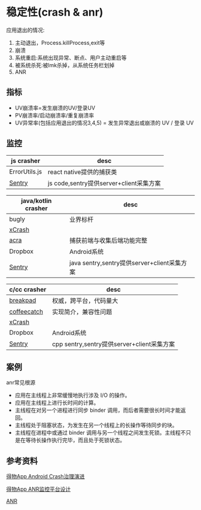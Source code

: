 # 稳定性(crash & anr)
应用退出的情况:
1. 主动退出，Process.killProcess,exit等
2. 崩溃
3. 系统重启:系统出现异常、断点、用户主动重启等
4. 被系统杀死:被lmk杀掉，从系统任务栏划掉
5. ANR

## 指标
- UV崩溃率=发生崩溃的UV/登录UV
- PV崩溃率/启动崩溃率/重复崩溃率
- UV异常率(包括应用退出的情况3,4,5) = 发生异常退出或崩溃的 UV / 登录 UV

## 监控

js crasher| desc
|---|---|
ErrorUtils.js|react native提供的捕获类
[Sentry](https://develop.sentry.dev/)|js code,sentry提供server+client采集方案

| java/kotlin crasher| desc
|---|---|
bugly |业界标杆
[xCrash](https://github.com/iqiyi/xCrash)| 
[acra](https://github.com/ACRA/acra)| 捕获前端与收集后端功能完整
Dropbox|Android系统
[Sentry](https://develop.sentry.dev/)| java sentry,sentry提供server+client采集方案

| c/cc crasher| desc
|---|---|
[breakpad](https://github.com/google/breakpad)|权威，跨平台，代码量大
[coffeecatch](https://github.com/xroche/coffeecatch)|实现简介，兼容性问题
[xCrash](https://github.com/iqiyi/xCrash)| 
Dropbox|Android系统
[Sentry](https://develop.sentry.dev/)| cpp sentry,sentry提供server+client采集方案

## 案例
anr常见根源
- 应用在主线程上非常缓慢地执行涉及 I/O 的操作。
- 应用在主线程上进行长时间的计算。
- 主线程在对另一个进程进行同步 binder 调用，而后者需要很长时间才能返回。
- 主线程处于阻塞状态，为发生在另一个线程上的长操作等待同步的块。
- 主线程在进程中或通过 binder 调用与另一个线程之间发生死锁。主线程不只是在等待长操作执行完毕，而且处于死锁状态。


## 参考资料
[得物App Android Crash治理演进](https://juejin.cn/post/7001060315056046117)

[得物App ANR监控平台设计](https://juejin.cn/post/7009297034440081422)

[ANR](https://developer.android.com/topic/performance/vitals/anr)